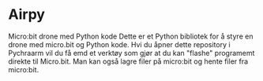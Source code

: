# Airpy
Micro:bit drone med Python kode
Dette er et Python bibliotek for å styre en drone med micro.bit og Python kode.  Hvi du åpner dette repository i Pychraarm vil du få emd et verktøy som gjør at du kan "flashe" programemt direkte til Micro.bit.  Man kan også lagre filer på micro:bit og hente filer fra micro:bit. 

